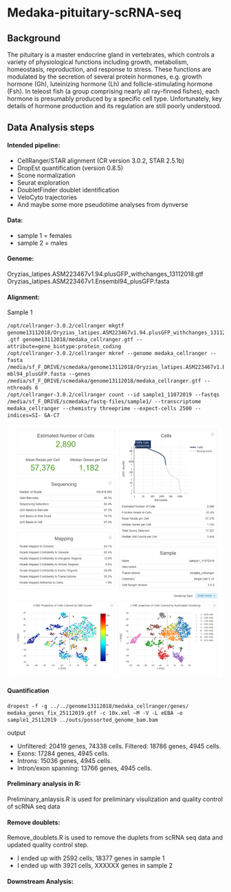 # Medaka-pituitary-scRNA-seq

## Background

The pituitary is a master endocrine gland in vertebrates, which controls a variety of physiological functions including growth, metabolism, homeostasis, reproduction, and response to stress. These functions are modulated by the secretion of several protein hormones, e.g. growth hormone (Gh), luteinizing hormone (Lh) and follicle-stimulating hormone (Fsh). In teleost fish (a group comprising nearly all ray-finned fishes), each hormone is presumably produced by a specific cell type. Unfortunately, key details of hormone production and its regulation are still poorly understood.  

## Data Analysis steps

#### Intended pipeline:

* CellRanger/STAR alignment (CR version 3.0.2, STAR 2.5.1b)
* DropEst quantification (version 0.8.5)
* Scone normalization
* Seurat exploration
* DoubletFinder doublet identification
* VeloCyto trajectories
* And maybe some more pseudotime analyses from dynverse

#### Data:
* sample 1 = females
* sample 2 = males

#### Genome:
Oryzias_latipes.ASM223467v1.94.plusGFP_withchanges_13112018.gtf 
Oryzias_latipes.ASM223467v1.Ensembl94_plusGFP.fasta

#### Alignment:

Sample 1
```
/opt/cellranger-3.0.2/cellranger mkgtf genome13112018/Oryzias_latipes.ASM223467v1.94.plusGFP_withchanges_13112018 .gtf genome13112018/medaka_cellranger.gtf -- attribute=gene_biotype:protein_coding
/opt/cellranger-3.0.2/cellranger mkref --genome medaka_cellranger --fasta /media/sf_F_DRIVE/scmedaka/genome13112018/Oryzias_latipes.ASM223467v1.Ense mbl94_plusGFP.fasta --genes /media/sf_F_DRIVE/scmedaka/genome13112018/medaka_cellranger.gtf --nthreads 6
/opt/cellranger-3.0.2/cellranger count --id sample1_11072019 --fastqs /media/sf_F_DRIVE/scmedaka/fastq-files/sample1/ --transcriptome medaka_cellranger --chemistry threeprime --expect-cells 2500 --indices=SI- GA-C7
```

![average_plot_CTCF](https://github.com/sikh09/Medaka-pituitary-scRNA-seq/blob/master/Cell_ranger_results.png)

#### Quantification
```
dropest -f -g ../../genome13112018/medaka_cellranger/genes/ medaka_genes_fix_25112019.gtf -c 10x.xml –M -V -L eEBA -o sample1_25112019 ../outs/possorted_genome_bam.bam
```
output

* Unfiltered: 20419 genes, 74338 cells. Filtered: 18786 genes, 4945 cells.
* Exons: 17284 genes, 4945 cells.
* Introns: 15036 genes, 4945 cells.
* Intron/exon spanning: 13766 genes, 4945 cells.

#### Preliminary analysis in R:
Preliminary_anlaysis.R is used for preliminary visulization and quality control of scRNA seq data

#### Remove doublets:
Remove_doublets.R is used to remove the duplets from scRNA seq data and updated quality control step.
* I ended up with 2592 cells, 18377 genes in sample 1
* I ended up with 3921 cells, XXXXXX genes in sample 2

#### Downstream Analysis:


